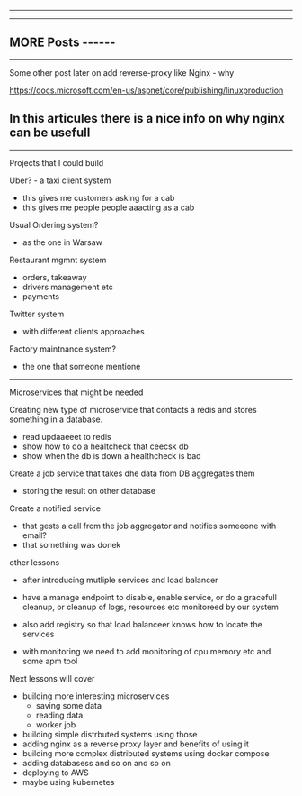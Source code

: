 -----------------
-----------------
MORE Posts ------
-----------------
-----------------

Some other post later on 
add reverse-proxy like Nginx - why

https://docs.microsoft.com/en-us/aspnet/core/publishing/linuxproduction

In this articules there is a nice info on why nginx can be usefull
-----------------

-------------------------------
Projects that I could build

Uber? - a taxi client system
- this gives me customers asking for a cab
- this gives me people people aaacting as a cab

Usual Ordering system? 
- as the one in Warsaw

Restaurant mgmnt system
- orders, takeaway
- drivers management etc
- payments

Twitter system
- with different clients approaches

Factory maintnance system?
- the one that someone mentione

---------------------------------------------------
Microservices that might be needed

Creating new type of microservice that contacts a redis and stores something in a database.

- read updaaeeet to redis
- show how to do a healtcheck that ceecsk db
- show when the db is down a healthcheck is bad

Create a job service that takes dhe data from DB aggregates them
- storing the result on other database

Create a notified service
- that gests a call from the job aggregator and notifies someeone with email?
- that something was donek

other lessons 
- after introducing mutliple services and load balancer
- have a manage endpoint to disable, enable service, or do a gracefull cleanup, or cleanup of logs, resources etc monitoreed by our system
- also add registry so that load balanceer knows how to locate the services


- with monitoring we need to add monitoring of cpu memory etc and some apm tool

Next lessons will cover 
- building more interesting microservices
  - saving some data
  - reading data
  - worker job
- building simple distrbuted systems using those
- adding nginx as a reverse proxy layer and benefits of using it
- building more complex distributed systems using docker compose
- adding databasess and so on and so on
- deploying to AWS
- maybe using kubernetes
